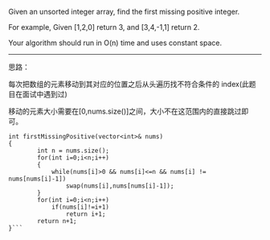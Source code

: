 
Given an unsorted integer array, find the first missing positive integer.

For example,
Given [1,2,0] return 3,
and [3,4,-1,1] return 2.

Your algorithm should run in O(n) time and uses constant space.




---


思路：

每次把数组的元素移动到其对应的位置之后从头遍历找不符合条件的
index(此题目在面试中遇到过)

移动的元素大小需要在[0,nums.size()]之间，大小不在这范围内的直接跳过即可。

```
int firstMissingPositive(vector<int>& nums)
{
        int n = nums.size();
        for(int i=0;i<n;i++)
        {
            while(nums[i]>0 && nums[i]<=n && nums[i] != nums[nums[i]-1])
                swap(nums[i],nums[nums[i]-1]);
        }
        for(int i=0;i<n;i++)
            if(nums[i]!=i+1)
                return i+1;
        return n+1;
}```
